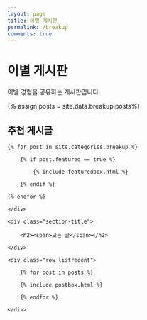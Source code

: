 ```yaml
---
layout: page
title: 이별 게시판
permalink: /breakup
comments: true
---
```


<div class="mainheading">
    <h1 class="sitetitle">이별 게시판</h1>
    <p class="lead">
        이별 경험을 공유하는 게시판입니다
    </p>
</div>

{% assign posts = site.data.breakup.posts%}

<!-- Featured
================================================== -->
<section class="featured-posts">
    <div class="section-title">
        <h2><span>추천 게시글</span></h2>
    </div>
    <div class="row">

    {% for post in site.categories.breakup %}

        {% if post.featured == true %}

            {% include featuredbox.html %}

        {% endif %}

    {% endfor %}

    </div>
</section>
<!-- Posts Index
================================================== -->
<section class="recent-posts">

    <div class="section-title">

        <h2><span>모든 글</span></h2>

    </div>

    <div class="row listrecent">

        {% for post in posts %}

        {% include postbox.html %}

        {% endfor %}

    </div>

</section>